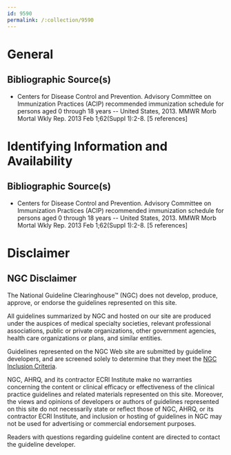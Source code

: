 ```yaml
---
id: 9590
permalink: /:collection/9590
---
```


# General

## Bibliographic Source(s)

- Centers for Disease Control and Prevention. Advisory Committee on Immunization Practices (ACIP) recommended immunization schedule for persons aged 0 through 18 years -- United States, 2013. MMWR Morb Mortal Wkly Rep. 2013 Feb 1;62(Suppl 1):2-8. [5 references]

# Identifying Information and Availability

## Bibliographic Source(s)

- Centers for Disease Control and Prevention. Advisory Committee on Immunization Practices (ACIP) recommended immunization schedule for persons aged 0 through 18 years -- United States, 2013. MMWR Morb Mortal Wkly Rep. 2013 Feb 1;62(Suppl 1):2-8. [5 references]

# Disclaimer

## NGC Disclaimer

The National Guideline Clearinghouse™ (NGC) does not develop, produce, approve, or endorse the guidelines represented on this site.

All guidelines summarized by NGC and hosted on our site are produced under the auspices of medical specialty societies, relevant professional associations, public or private organizations, other government agencies, health care organizations or plans, and similar entities.

Guidelines represented on the NGC Web site are submitted by guideline developers, and are screened solely to determine that they meet the [NGC Inclusion Criteria](/help-and-about/summaries/inclusion-criteria).

NGC, AHRQ, and its contractor ECRI Institute make no warranties concerning the content or clinical efficacy or effectiveness of the clinical practice guidelines and related materials represented on this site. Moreover, the views and opinions of developers or authors of guidelines represented on this site do not necessarily state or reflect those of NGC, AHRQ, or its contractor ECRI Institute, and inclusion or hosting of guidelines in NGC may not be used for advertising or commercial endorsement purposes.

Readers with questions regarding guideline content are directed to contact the guideline developer.

